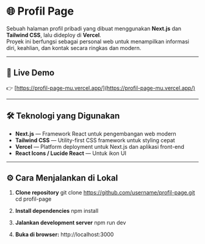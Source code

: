 # 🌐 Profil Page

Sebuah halaman profil pribadi yang dibuat menggunakan **Next.js** dan **Tailwind CSS**, lalu dideploy di **Vercel**.  
Proyek ini berfungsi sebagai personal web untuk menampilkan informasi diri, keahlian, dan kontak secara ringkas dan modern.

---

## 🚀 Live Demo
👉 [https://profil-page-mu.vercel.app/](https://profil-page-mu.vercel.app/)

---

## 🛠️ Teknologi yang Digunakan

- **Next.js** — Framework React untuk pengembangan web modern  
- **Tailwind CSS** — Utility-first CSS framework untuk styling cepat  
- **Vercel** — Platform deployment untuk Next.js dan aplikasi front-end  
- **React Icons / Lucide React** — Untuk ikon UI  

---

## ⚙️ Cara Menjalankan di Lokal

1. **Clone repository**
   git clone https://github.com/username/profil-page.git
   cd profil-page
   
2. **Install dependencies**
   npm install

3. **Jalankan development server**
   npm run dev
   
4. **Buka di browser:**
   http://localhost:3000
